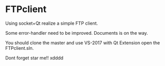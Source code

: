 # FTPclient
Using socket+Qt realize a simple FTP client.

Some error-handler need to be improved.
Documents is on the way.

You should clone the master and use VS-2017 with Qt Extension open the FTPclient.sln.


Dont forget star me!! xdddd
